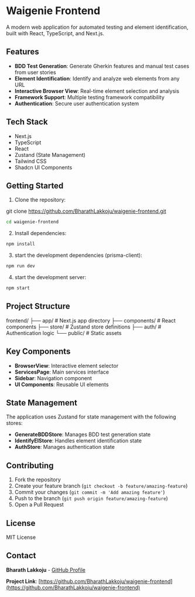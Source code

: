 # Waigenie Frontend

A modern web application for automated testing and element identification, built with React, TypeScript, and Next.js.

## Features

- **BDD Test Generation**: Generate Gherkin features and manual test cases from user stories
- **Element Identification**: Identify and analyze web elements from any URL
- **Interactive Browser View**: Real-time element selection and analysis
- **Framework Support**: Multiple testing framework compatibility
- **Authentication**: Secure user authentication system

## Tech Stack

- Next.js
- TypeScript
- React
- Zustand (State Management)
- Tailwind CSS
- Shadcn UI Components

## Getting Started

1. Clone the repository:

git clone https://github.com/BharathLakkoju/waigenie-frontend.git

```bash
cd waigenie-frontend
```

2. Install dependencies:

```bash
npm install
```

3. start the development dependencies (prisma-client):

```bash
npm run dev
```

4. start the development server:

```bash
npm start
```

## Project Structure

frontend/
├── app/               # Next.js app directory
├── components/        # React components
├── store/            # Zustand store definitions
├── auth/             # Authentication logic
└── public/           # Static assets

## Key Components

- **BrowserView**: Interactive element selector
- **ServicesPage**: Main services interface  
- **Sidebar**: Navigation component
- **UI Components**: Reusable UI elements

## State Management

The application uses Zustand for state management with the following stores:

- **GenerateBDDStore**: Manages BDD test generation state
- **IdentifyElStore**: Handles element identification state  
- **AuthStore**: Manages authentication state

## Contributing

1. Fork the repository
2. Create your feature branch (`git checkout -b feature/amazing-feature`)
3. Commit your changes (`git commit -m 'Add amazing feature'`)
4. Push to the branch (`git push origin feature/amazing-feature`)
5. Open a Pull Request

## License

MIT License

## Contact

**Bharath Lakkoju** - [GitHub Profile](https://github.com/BharathLakkoju)

**Project Link**: [https://github.com/BharathLakkoju/waigenie-frontend](https://github.com/BharathLakkoju/waigenie-frontend)

